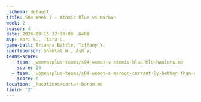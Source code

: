 ```yaml
---
_schema: default
title: S04 Week 2 - Atomic Blue vs Maroon
week: 2
season: 4
date: 2024-09-15 12:30:00 -0400
mvp: Kori S., Tiara C.
game-ball: Brianna Battle, Tiffany Y.
sportsperson: Shantal W., Ash V.
teams-score:
  - team: _womensplus-teams/s04-women-s-atomic-blue-blu-haulers.md
    score: 24
  - team: _womensplus-teams/s04-women-s-maroon-currant-ly-better-than-u.md
    score: 6
location: _locations/carter-baron.md
field: '2'
---
```

